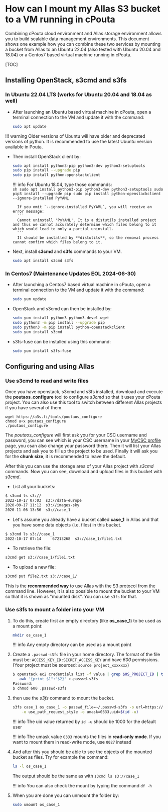 # How can I mount my Allas S3 bucket to a VM running in cPouta

Combining cPouta cloud environment and Allas storage environment allows you to build scalable data management environments. This document shows one example how you can combine these two services by mounting a bucket from Allas to an Ubuntu 22.04 (also tested with Ubuntu 20.04 and 18.04) or a Centos7 based virtual machine running in cPouta.

[TOC]

## Installing OpenStack, s3cmd and s3fs

### In Ubuntu 22.04 LTS (works for Ubuntu 20.04 and 18.04 as well)

* After launching an Ubuntu based virtual machine in cPouta, open a terminal connection to the VM and update it with the command:

	```sh
	sudo apt update
	```

!!! warning
    Older versions of Ubuntu will have older and deprecated versions of python. It is recommended to use the latest Ubuntu version available in Pouta.

* Then install OpenStack client by:

	```sh
	sudo apt install python3-pip python3-dev python3-setuptools
	sudo pip install --upgrade pip
	sudo pip install python-openstackclient
	```

	!!! info
		For Ubuntu 18.04, type those commands:  
		```sh
		sudo apt install python3-pip python3-dev python3-setuptools
		sudo pip3 install --upgrade pip
		sudo pip install python-openstackclient --ignore-installed PyYAML
		```
		
		If you omit `--ignore-installed PyYAML`, you will receive an error message:  
		```
		Cannot uninstall 'PyYAML'. It is a distutils installed project and thus we cannot accurately determine which files belong to it which would lead to only a partial uninstall.
		```
		It should be installed by **distutils**, so the removal process cannot confirm which files belong to it.

* Next, install  **s3cmd** and **s3fs** commands to your VM.

	```sh
	sudo apt install s3cmd s3fs
	```

### In Centos7 (Maintenance Updates EOL 2024-06-30)

* After launching a Centos7 based virtual machine in cPouta, open a terminal connection to the VM and update it with the command:

	```sh
	sudo yum update
	```

* OpenStack and s3cmd can then be installed by:

	```sh
	sudo yum install python3 python3-devel wget
	sudo python3 -m pip install --upgrade pip
	sudo python3 -m pip install python-openstackclient
	sudo yum install s3cmd
	```

* s3fs-fuse can be installed using this command:

	```sh
	sudo yum install s3fs-fuse
	```

## Configuring and using Allas

### Use s3cmd to read and write files

Once you have openstack, s3cmd and s3fs installed, download and execute the **poutaos_configure** tool to configure _s3cmd_ so that it uses your cPouta project. You can also use this tool to switch between different Allas projects 
if you have several of them.

```
wget https://a3s.fi/tools/poutaos_configure
chmod u+x poutaos_configure
./poutaos_configure
```

The _poutaos_configure_ will first ask you for your CSC username and password, you can see which is your CSC username in your [MyCSC profile](https://my.csc.fi/profile) page, you csan also change your password there. Then it will list your Allas projects and ask you to fill up the project to be used. Finally it will ask you for the **chunk size**, it is recommended to leave the default.

After this you can use the storage area of your Allas project with _s3cmd_ commands. Now you can see, download and upload files in this bucket with _s3cmd_.

* List all your buckets:

```sh
$ s3cmd ls s3://
2022-10-17 07:03  s3://data-europe
2020-09-17 11:12  s3://images-sky
2020-11-06 13:56  s3://case_1
```

* Let's assume you already have a bucket called **case_1** in Allas and that you have some data objects (i.e. files) in this bucket.

```sh
$ s3cmd ls s3://case_1
2022-10-17 07:14     67213268  s3://case_1/file1.txt
```

* To retrieve the file:

```sh
s3cmd get s3://case_1/file1.txt
```

* To upload a new file:

```sh
s3cmd put file2.txt s3://case_1/
```

This is the **recommended way** to use Allas with the S3 protocol from the command line. However, it is also possible to mount the bucket to your VM so that it is shown as  "mounted disk". You can use `s3fs` for that.

### Use s3fs to mount a folder into your VM


1. To do this, create first an empty directory (like **os_case_1**) to be used as a mount point:

	```sh
	mkdir os_case_1
	```

	!!! info
	    Any empty directory can be used as a mount point

1. Create a `.passwd-s3fs` file in your home directory. The format of the file must be: `ACCESS_KEY_ID:SECRET_ACCESS_KEY` and have _600_ permissions. (Your project must be sourced: `source project_xxxxxxx`)

	```sh
	$ openstack ec2 credentials list -f value | grep $OS_PROJECT_ID | tail -1 |\
	   awk '{print $1":"$2}' >.passwd-s3fs
	Password:
	$ chmod 600 .passwd-s3fs
	```

1. then use the _s3fs_ command to mount the bucket.

	```sh
	s3fs case_1 os_case_1 -o passwd_file=~/.passwd-s3fs -o url=https://a3s.fi/ \
		-o use_path_request_style -o umask=0333,uid=$(id -u)
	```

	!!! info 
	    The uid value returned by `id -u` should be 1000 for the default user

	!!! info
	    The umask value `0333` mounts the files in **read-only mode**. If you want to mount them in read-write mode, use `0027` instead

1. And after this you should be able to see the objects of the mounted bucket as files. Try for example the command:

	```sh
	ls -l os_case_1
	```

	The output should be the same as with `s3cmd ls s3://case_1`

	!!! info 
	    You can also check the mount by typing the command `df -h`

1. When you are done you can unmount the folder by:

	```sh
	sudo umount os_case_1
	```
